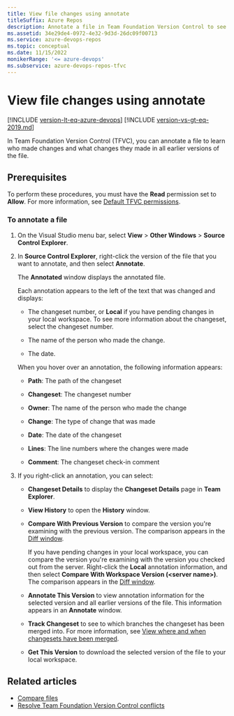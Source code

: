 ```yaml
---
title: View file changes using annotate
titleSuffix: Azure Repos
description: Annotate a file in Team Foundation Version Control to see who made changes and what changes they made in all earlier versions of the file.
ms.assetid: 34e29de4-0972-4e32-9d3d-26dc09f00713
ms.service: azure-devops-repos
ms.topic: conceptual
ms.date: 11/15/2022
monikerRange: '<= azure-devops'
ms.subservice: azure-devops-repos-tfvc
---
```



# View file changes using annotate

[!INCLUDE [version-lt-eq-azure-devops](../../includes/version-lt-eq-azure-devops.md)]
[!INCLUDE [version-vs-gt-eq-2019.md](../../includes/version-vs-gt-eq-2019.md)]

In Team Foundation Version Control (TFVC), you can annotate a file to learn who made changes and what changes they made in all earlier versions of the file.

## Prerequisites

To perform these procedures, you must have the **Read** permission set to **Allow**. For more information, see [Default TFVC permissions](../../organizations/security/default-tfvc-permissions.md).

### To annotate a file

1. On the Visual Studio menu bar, select **View** > **Other Windows** > **Source Control Explorer**.

1. In **Source Control Explorer**, right-click the version of the file that you want to annotate, and then select **Annotate**.

   The **Annotated** window displays the annotated file.

   Each annotation appears to the left of the text that was changed and displays:

   - The changeset number, or **Local** if you have pending changes in your local workspace. To see more information about the changeset, select the changeset number.

   - The name of the person who made the change.

   - The date.

   When you hover over an annotation, the following information appears:

   - **Path**: The path of the changeset

   - **Changeset**: The changeset number

   - **Owner**: The name of the person who made the change

   - **Change**: The type of change that was made

   - **Date**: The date of the changeset

   - **Lines**: The line numbers where the changes were made

   - **Comment**: The changeset check-in comment

1. If you right-click an annotation, you can select:

   - **Changeset Details** to display the **Changeset Details** page in **Team Explorer**.

   - **View History** to open the **History** window.

   - **Compare With Previous Version** to compare the version you're examining with the previous version. The comparison appears in the [Diff window](compare-files.md).

     If you have pending changes in your local workspace, you can compare the version you're examining with the version you checked out from the server. Right-click the **Local** annotation information, and then select **Compare With Workspace Version (\<server name\>)**. The comparison appears in the [Diff window](compare-files.md).

   - **Annotate This Version** to view annotation information for the selected version and all earlier versions of the file. This information appears in an **Annotate** window.

   - **Track Changeset** to see to which branches the changeset has been merged into. For more information, see [View where and when changesets have been merged](view-where-when-changesets-have-been-merged.md).

   - **Get This Version** to download the selected version of the file to your local workspace.

## Related articles

- [Compare files](compare-files.md) 
- [Resolve Team Foundation Version Control conflicts](resolve-team-foundation-version-control-conflicts.md) 
